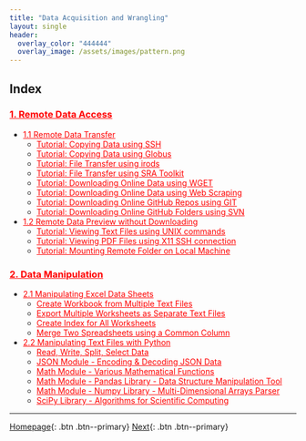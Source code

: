 ```yaml
---
title: "Data Acquisition and Wrangling"
layout: single
header:
  overlay_color: "444444"
  overlay_image: /assets/images/pattern.png
---
```





## Index

### **<a href="" style="color: red;">1. Remote Data Access</a>**                     <!--- **[Remote Data Access]()** -->
* <a href="" style="color: red;">1.1 Remote Data Transfer</a>                     <!--- [Remote Data Transfer]() -->
  * <a href="" style="color: red;">Tutorial: Copying Data using SSH</a>       <!--- [Tutorial: Copying Data using SSH]() -->
  * <a href="" style="color: red;">Tutorial: Copying Data using Globus</a>    <!--- [Tutorial: Copying Data using Globus]() -->
  * <a href="" style="color: red;">Tutorial: File Transfer using irods</a>    <!--- [Tutorial: File Transfer using irods]() -->
  * <a href="" style="color: red;">Tutorial: File Transfer using SRA Toolkit</a>   <!--- [Tutorial: File Transfer using SRA Toolkit]() -->
  * <a href="" style="color: red;">Tutorial: Downloading Online Data using WGET</a>   <!--- [Tutorial: Downloading Online Data using WGET]() -->
  * <a href="" style="color: red;">Tutorial: Downloading Online Data using Web Scraping</a>  <!--- [Tutorial: Downloading Online Data using Web Scraping]() -->
  * <a href="" style="color: red;">Tutorial: Downloading Online GitHub Repos using GIT</a>   <!--- [Tutorial: Downloading Online GitHub Repos using GIT]() -->
  * <a href="" style="color: red;">Tutorial: Downloading Online GitHub Folders using SVN</a> <!--- [Tutorial: Downloading Online GitHub Folders using SVN]() -->
* <a href="" style="color: red;">1.2 Remote Data Preview without Downloading</a>  <!--- [Remote Data Preview without Downloading]() -->
  * <a href="" style="color: red;">Tutorial: Viewing Text Files using UNIX commands</a>      <!--- [Tutorial: Viewing Text Files using UNIX commands]() -->
  * <a href="" style="color: red;">Tutorial: Viewing PDF Files using X11 SSH connection </a> <!--- [Tutorial: Viewing PDF Files using X11 SSH connection ]() -->
  * <a href="" style="color: red;">Tutorial: Mounting Remote Folder on Local Machine</a>     <!--- [Tutorial: Mounting Remote Folder on Local Machine]() -->

### **<a href="" style="color: red;">2. Data Manipulation</a>**                      <!--- **[Data Manipulation]()** -->
* <a href="" style="color: red;">2.1 Manipulating Excel Data Sheets</a>           <!--- [Manipulating Excel Data Sheets]() -->
  * <a href="" style="color: red;">Create Workbook from Multiple Text Files</a>     <!--- [Create Workbook from Multiple Text Files]() -->
  * <a href="" style="color: red;">Export Multiple Worksheets as Separate Text Files</a>     <!--- [Export Multiple Worksheets as Separate Text Files]() -->
  * <a href="" style="color: red;">Create Index for All Worksheets</a>        <!--- [Create Index for All Worksheets]() -->
  * <a href="" style="color: red;">Merge Two Spreadsheets using a Common Column</a> <!--- [Merge Two Spreadsheets using a Common Column]() -->
* <a href="" style="color: red;">2.2 Manipulating Text Files with Python</a>      <!--- [Manipulating Text Files with Python]() -->
  * <a href="" style="color: red;">Read, Write, Split, Select Data</a>        <!--- [Read, Write, Split, Select Data]() -->
  * <a href="" style="color: red;">JSON Module - Encoding & Decoding JSON Data</a>    <!--- [JSON Module - Encoding & Decoding JSON Data]() -->
  * <a href="" style="color: red;">Math Module - Various Mathematical Functions</a>   <!--- [Math Module - Various Mathematical Functions]() -->
  * <a href="" style="color: red;">Math Module - Pandas Library - Data Structure Manipulation Tool</a>   <!--- [Pandas Library - Data Structure Manipulation Tool]() -->
  * <a href="" style="color: red;">Math Module - Numpy Library - Multi-Dimensional Arrays Parser</a>   <!--- [Numpy Library - Multi-Dimensional Arrays Parser]() -->
  * <a href="" style="color: red;">SciPy Library - Algorithms for Scientific Computing</a>   <!--- [SciPy Library - Algorithms for Scientific Computing]() -->


---

[Homepage](../index.md){: .btn  .btn--primary}
[Next](){: .btn  .btn--primary}
